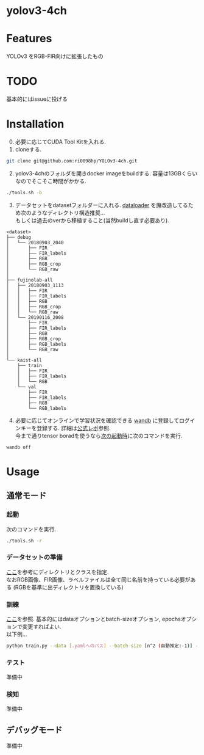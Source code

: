 yolov3-4ch
==========

# Features
YOLOv3 をRGB-FIR向けに拡張したもの

# TODO
基本的にはissueに投げる

# Installation
0. 必要に応じてCUDA Tool Kitを入れる.
1. cloneする.
  ```bash
  git clone git@github.com:ri0098hp/YOLOv3-4ch.git
  ```

2. yolov3-4chのフォルダを開きdocker imageをbuildする. 容量は13GBくらいなのでそこそこ時間がかかる.
  ```bash
  ./tools.sh -b
  ```

3. データセットをdatasetフォルダーに入れる. [dataloader](utils/datasets.py) を魔改造してるため次のようなディレクトリ構造推奨...  
  もしくは過去のverから移植すること(当然buildし直す必要あり).
  ```
  <dataset>
  ├── debug
  │   └── 20180903_2040
  │       ├── FIR
  │       ├── FIR_labels
  │       ├── RGB
  │       ├── RGB_crop
  │       └── RGB_raw
  │   
  ├── fujinolab-all
  │   ├── 20180903_1113
  │   │   ├── FIR
  │   │   ├── FIR_labels
  │   │   ├── RGB
  │   │   ├── RGB_crop
  │   │   └── RGB_raw
  │   └── 20190116_2008
  │       ├── FIR
  │       ├── FIR_labels
  │       ├── RGB
  │       ├── RGB_crop
  │       ├── RGB_labels
  │       └── RGB_raw
  │   
  └── kaist-all
      ├── train
      │   ├── FIR
      │   ├── FIR_labels
      │   └── RGB
      └── val
          ├── FIR
          ├── FIR_labels
          ├── RGB
          └── RGB_labels
  ```

4. 必要に応じてオンラインで学習状況を確認できる [wandb](https://wandb.ai/home) に登録してログインキーを登録する. 詳細は[公式レポ](https://github.com/ultralytics/yolov5/issues/1289)参照.  
今まで通りtensor boradを使うなら[次の起動時](#起動)に次のコマンドを実行.
```bash
wandb off
```
# Usage
## 通常モード
  ### 起動
  次のコマンドを実行.
  ```bash
  ./tools.sh -r
  ```

  ### データセットの準備
  [ここ](data/fujinolab-all.yaml)を参考にディレクトリとクラスを指定.  
  なおRGB画像、FIR画像、ラベルファイルは全て同じ名前を持っている必要がある (RGBを基準に出ディレクトリを置換している)

  ### 訓練
  [ここ](memo.txt)を参照. 基本的にはdataオプションとbatch-sizeオプション, epochsオプションで変更すればよい.  
  以下例...
  ```bash
  python train.py --data [.yamlへのパス] --batch-size [n^2 (自動推定:-1)] --epochs [エポック数]
  ```

  ### テスト
  準備中

  ### 検知
  準備中

## デバッグモード
準備中
